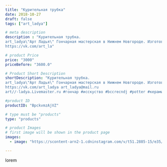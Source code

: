 ```yaml
---
title: "Курительная трубка"
date: 2018-10-27
draft: false
tags: ["art_ladya"]

# meta description
description : "Курительная трубка. 
art_ladya\"Арт Ладья\" Гончарная мастерская в Нижнем Новгороде. Изготовление керамики и мастер//-классы по обучению. 
https://vk.com/art_la"

# product Price
price: "3000"
priceBefore: "3600.0"

# Product Short Description
shortDescription: "Курительная трубка. 
art_ladya\"Арт Ладья\" Гончарная мастерская в Нижнем Новгороде. Изготовление керамики и мастер//-классы по обучению. 
https://vk.com/art_ladya art_ladya@mail.ru 
art//-ladya.Livemaster.ru #гончар #исскуство #bccrecndj #potter #керамикадляинтерьера #керамикаручнаяработа #smoke #керамиканазаказ #handmade #трубка #керамика #smokingpipe #эксклюзивнаякерамика #painter #dishes #decor #ceramicar #nntoday #claygoods #restaurant #earthenware #ceramic #design #magic #candle #ceramicart #магия #курительнаятрубка #clay #авторскаякерамика"

#product ID
productID: "BpckvmzAjVZ"

# type must be "products"
type: "products"

# product Images
# first image will be shown in the product page
images:
  - image: "https://scontent-arn2-1.cdninstagram.com/v/t51.2885-15/e35/44199539_1138210792999163_838363192380052297_n.jpg?se=7&tp=1&_nc_ht=scontent-arn2-1.cdninstagram.com&_nc_cat=111&_nc_ohc=U1BTZIpyn3kAX8okQnZ&ccb=7-4&oh=bc69566f0a7bb33328addc4992410931&oe=6085B380&_nc_sid=86f79a&ig_cache_key=MTg5OTU1NDc0Mzk5MTI4NTA4MQ%3D%3D.2-ccb7-4"

---
```

lorem
